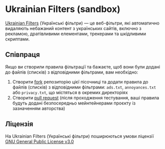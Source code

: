 # Ukrainian Filters (sandbox)

[Ukrainian Filters](https://github.com/ukrainianfilters/lists) (Українські фільтри) — це веб-фільтри, які автоматично видаляють небажаний контент з українських сайтів, включно з рекламою, дратівливими елементами, трекерами та шкідливими скриптами.

## Співпраця

Якщо ви створили правила фільтрації та бажаєте, щоб вони були додані до файлів (списків) з відповідними фільтрами, вам необхідно:

1. Створити [fork](https://docs.github.com/en/pull-requests/collaborating-with-pull-requests/working-with-forks/about-forks) репозиторію цієї пісочниці та додати правила до файлів (списків) з відповідними фільтрами: `ads.txt`, `annoyances.txt` або `privacy.txt`, що містяться в окремих директоріях
2. Створити [pull request](https://docs.github.com/en/pull-requests/collaborating-with-pull-requests/proposing-changes-to-your-work-with-pull-requests/about-pull-requests) (після проходження тестування, ваші правила будуть додані безпосередньо мейнтейнерами проєкту із зазначенням авторства)

## Ліцензія

На Ukrainian Filters (Українські фільтри) поширюються умови ліцензії [GNU General Public License v3.0](https://github.com/ukrainianfilters/lists/blob/main/LICENSE)

